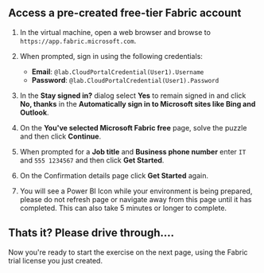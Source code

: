 ## Access a pre-created free-tier Fabric account

1. In the virtual machine, open a web browser and browse to `https://app.fabric.microsoft.com`.

1. When prompted, sign in using the following credentials:

    - **Email**: `@lab.CloudPortalCredential(User1).Username`
    - **Password**: `@lab.CloudPortalCredential(User1).Password`

1. In the **Stay signed in?** dialog select **Yes** to remain signed in and click **No, thanks** in the **Automatically sign in to Microsoft sites like Bing and Outlook**.

1. On the **You've selected Microsoft Fabric free** page, solve the puzzle and then click **Continue**.

1. When prompted for a **Job title** and **Business phone number** enter `IT` and `555 1234567` and then click **Get Started**.

1. On the Confirmation details page click **Get Started** again.

1. You will see a Power BI Icon while your environment is being prepared, please do not refresh page or navigate away from this page until it has completed.  This can also take 5 minutes or longer to complete.   

## Thats it?  Please drive through....

Now you're ready to start the exercise on the next page, using the Fabric trial license you just created.
